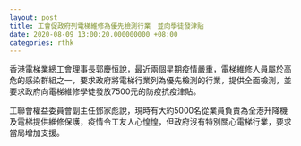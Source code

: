 ```yaml
---
layout: post
title: 工會促政府列電梯維修為優先檢測行業　並向學徒發津貼
date: 2020-08-09 13:00:20.000000000 +08:00
categories: rthk
---
```


香港電梯業總工會理事長郭慶恒說，最近兩個星期疫情嚴重，電梯維修人員屬於高危的感染群組之一，要求政府將電梯行業列為優先檢測的行業，提供全面檢測，並要求政府向電梯維修學徒發放7500元的防疫抗疫津貼。

工聯會權益委員會副主任鄧家彪說，現時有大約5000名從業員負責為全港升降機及電梯提供維修保護，疫情令工友人心惶惶，但政府沒有特別關心電梯行業，要求當局增加支援。
